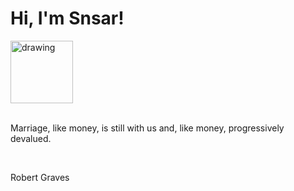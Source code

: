 <h1>Hi, I'm Snsar!</h1> <img src="https://acegif.com/wp-content/uploads/2021/4fh5wi/pepefrg-21.gif" alt="drawing"  height = "100"/> <br> <br> <p>Marriage, like money, is still with us and, like money, progressively devalued.</p> <br> <p>Robert Graves</p>
